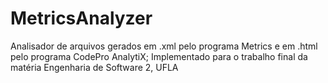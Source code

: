# MetricsAnalyzer

Analisador de arquivos gerados em .xml pelo programa Metrics e em .html pelo programa CodePro AnalytiX;
Implementado para o trabalho final da matéria Engenharia de Software 2, UFLA
